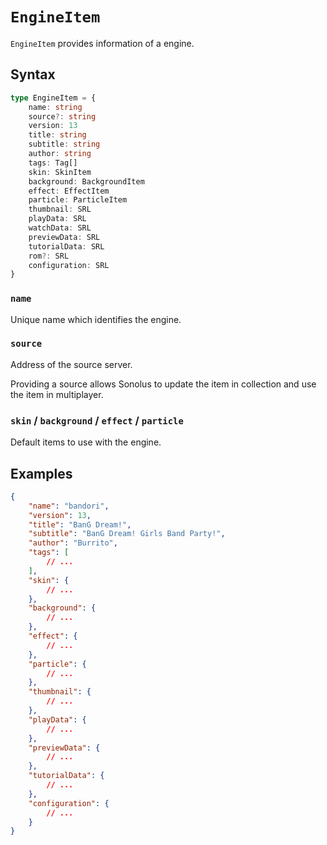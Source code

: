# `EngineItem`

`EngineItem` provides information of a engine.

## Syntax

```ts
type EngineItem = {
    name: string
    source?: string
    version: 13
    title: string
    subtitle: string
    author: string
    tags: Tag[]
    skin: SkinItem
    background: BackgroundItem
    effect: EffectItem
    particle: ParticleItem
    thumbnail: SRL
    playData: SRL
    watchData: SRL
    previewData: SRL
    tutorialData: SRL
    rom?: SRL
    configuration: SRL
}
```

### `name`

Unique name which identifies the engine.

### `source`

Address of the source server.

Providing a source allows Sonolus to update the item in collection and use the item in multiplayer.

### `skin` / `background` / `effect` / `particle`

Default items to use with the engine.

## Examples

```json
{
    "name": "bandori",
    "version": 13,
    "title": "BanG Dream!",
    "subtitle": "BanG Dream! Girls Band Party!",
    "author": "Burrito",
    "tags": [
        // ...
    ],
    "skin": {
        // ...
    },
    "background": {
        // ...
    },
    "effect": {
        // ...
    },
    "particle": {
        // ...
    },
    "thumbnail": {
        // ...
    },
    "playData": {
        // ...
    },
    "previewData": {
        // ...
    },
    "tutorialData": {
        // ...
    },
    "configuration": {
        // ...
    }
}
```
